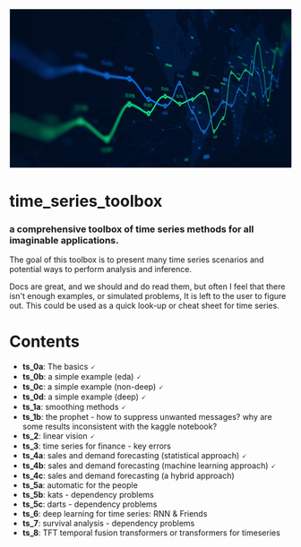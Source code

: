 <img src="images/time series analysis.png"/>

# time_series_toolbox
### a comprehensive toolbox of time series methods for all imaginable applications.

The goal of this toolbox is to present many time series scenarios and potential ways to perform analysis and 
inference. 

Docs are great, and we should and do read them, but often I feel that there isn't enough examples, or simulated 
problems, It is left to the user to figure out. This could be used as a quick look-up or cheat sheet for 
time series.

# Contents
- **ts_0a**: The basics 🗸
- **ts_0b**: a simple example (eda) 🗸
- **ts_0c**: a simple example (non-deep) 🗸
- **ts_0d**: a simple example (deep) 🗸
- **ts_1a**: smoothing methods 🗸
- **ts_1b**: the prophet - how to suppress unwanted messages? why are some results inconsistent with the kaggle notebook?
- **ts_2**: linear vision 🗸
- **ts_3**: time series for finance - key errors
- **ts_4a**: sales and demand forecasting (statistical approach) 🗸
- **ts_4b**: sales and demand forecasting (machine learning approach) 🗸
- **ts_4c**: sales and demand forecasting (a hybrid approach)
- **ts_5a**: automatic for the people
- **ts_5b**: kats - dependency problems
- **ts_5c**: darts - dependency problems
- **ts_6**: deep learning for time series: RNN & Friends
- **ts_7**: survival analysis - dependency problems
- **ts_8**: TFT temporal fusion transformers or transformers for timeseries

